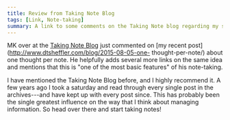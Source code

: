 ```yaml
---
title: Review from Taking Note Blog
tags: [Link, Note-taking]
summary: A link to some comments on the Taking Note blog regarding my setup.
---
```




MK over at the [Taking Note
Blog](http://takingnotenow.blogspot.com/) just commented on [my
recent post](http://www.dtsheffler.com/blog/2015-08-05-one-
thought-per-note/) about one thought per note.  He helpfully adds
several more links on the same idea and mentions that this is "one
of the most basic features" of his note-taking.

I have mentioned the Taking Note Blog before, and I highly
recommend it.  A few years ago I took a saturday and read through
every single post in the archives---and have kept up with every
post since.  This has probably been the single greatest influence
on the way that I think about managing information.  So head over
there and start taking notes!